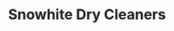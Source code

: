 ---
title: "Snowhite Dry Cleaners"
url: /karachi/snowhite-dry-cleaners-university-road/
shop: Wäscherei
---